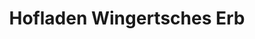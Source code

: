 ---
title: "Hofladen Wingertsches Erb"
url: /toenisvorst/hofladen-wingertsches-erb/
shop: Hofladen
---